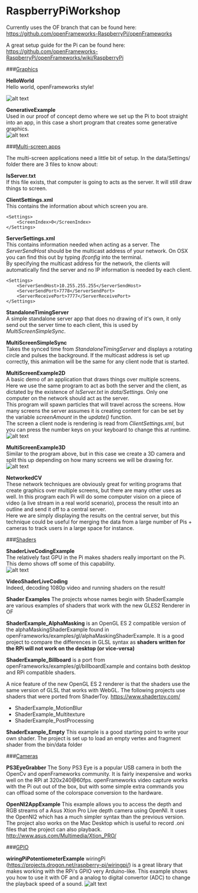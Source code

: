 RaspberryPiWorkshop
===================

Currently uses the OF branch that can be found here:
https://github.com/openFrameworks-RaspberryPi/openFrameworks

A great setup guide for the Pi can be found here:
https://github.com/openFrameworks-RaspberryPi/openFrameworks/wiki/RaspberryPi

###<u>Graphics</u> 

<b>HelloWorld</b>  
Hello world, openFrameworks style!
  
![alt text](https://raw.github.com/andreasmuller/RaspberryPiWorkshop/master/Screenshots/Small/HelloWorld.jpg "Hello World")

<b>GenerativeExample</b>    
Used in our proof of concept demo where we set up the Pi to boot straight into an app, in this case a short program that creates some generative graphics.   
![alt text](https://raw.github.com/andreasmuller/RaspberryPiWorkshop/master/Screenshots/Small/GenerativeExample.jpg "Generative Example")

###<u>Multi-screen apps</u>    

The multi-screen applications need a little bit of setup. In the data/Settings/ folder there are 3 files to know about:  

<b>IsServer.txt</b>  
If this file exists, that computer is going to acts as the server. It will still draw things to screen.

<b>ClientSettings.xml</b>   
This contains the information about which screen you are.   
```
<Settings>  
	<ScreenIndex>0</ScreenIndex>  
</Settings>
```


<b>ServerSettings.xml</b>   
This contains information needed when acting as a server.
The _ServerSendHost_ should be the multicast address of your network. On OSX you can find this out by typing _ifconfig_ into the terminal.   
By specifying the multicast address for the network, the clients will automatically find the server and no IP information is needed by each client.
    
```
<Settings>   
	<ServerSendHost>10.255.255.255</ServerSendHost>   
	<ServerSendPort>7778</ServerSendPort>   
	<ServerReceivePort>7777</ServerReceivePort>   
</Settings>
```


<b>StandaloneTimingServer</b>  
A simple standalone server app that does no drawing of it's own, it only send out the server time to each client, this is used by _MultiScreenSimpleSync_.

<b>MultiScreenSimpleSync</b>   
Takes the synced time from _StandaloneTimingServer_ and displays a rotating circle and pulses the background. If the multicast address is set up correctly, this animation will be the same for any client node that is started.
  
<b>MultiScreenExample2D</b>  
A basic demo of an application that draws things over multiple screens.  
Here we use the same program to act as both the server and the client, as dictated by the existence of _IsServer.txt_ in _data/Settings_. Only one computer on the network should act as the server.   
This program will spawn particles that will travel across the screens. How many screens the server assumes it is creating content for can be set by the variable _screenAmount_ in the _update()_ function.   
The screen a client node is rendering is read from _ClientSettings.xml_, but you can  press the number keys on your keyboard to change this at runtime.   
![alt text](https://raw.github.com/andreasmuller/RaspberryPiWorkshop/master/Screenshots/Small/MultiScreenExample2D.jpg "MultiScreenExample2D")


<b>MultiScreenExample3D</b>   
Similar to the program above, but in this case we create a 3D camera and split this up depending on how many screens we will be drawing for.   
![alt text](https://raw.github.com/andreasmuller/RaspberryPiWorkshop/master/Screenshots/Small/MultiScreenExample3D.jpg "MultiScreenExample3D")  

<b>NetworkedCV</b>  
These network techniques are obviously great for writing programs that create graphics over multiple screens, but there are many other uses as well. In this program each Pi will do some computer vision on a piece of video (a live stream in a real world scenario), process the result into an outline and send it off to a central server.   
Here we are simply displaying the results on the central server, but this technique could be useful for merging the data from a large number of Pis +  cameras to track users in a large space for instance. 

###<u>Shaders</u> 

<b>ShaderLiveCodingExample</b>  
The relatively fast GPU in the Pi makes shaders really important on the Pi. This demo shows off some of this capability.   
![alt text](https://raw.github.com/andreasmuller/RaspberryPiWorkshop/master/Screenshots/Small/ShaderLiveCoding.jpg "ShaderLiveCoding")



<b>VideoShaderLiveCoding</b>   
Indeed, decoding 1080p video and running shaders on the result!

<b>Shader Examples</b> 
The projects whose names begin with ShaderExample are various examples of shaders that work with the new GLES2 Renderer in OF

<b>ShaderExample_AlphaMasking</b> is an OpenGL ES 2 compatible version of the alphaMaskingShaderExample found in openFrameworks/examples/gl/alphaMaskingShaderExample. It is a good project to compare the differences in GLSL syntax as <b>shaders written for the RPi will not work on the desktop (or vice-versa)</b>

<b>ShaderExample_Billboard</b> is a port from openFrameworks/examples/gl/billboardExample and contains both desktop and RPi compatible shaders.

A nice feature of the new OpenGL ES 2 renderer is that the shaders use the same version of GLSL that works with WebGL.
The following projects use shaders that were ported from ShaderToy. https://www.shadertoy.com/

- ShaderExample_MotionBlur  
- ShaderExample_Multitexture  
- ShaderExample_PostProcessing  

<b>ShaderExample_Empty</b>
This example is a good starting point to write your own shader. The project is set up to load an empty vertex and fragment shader from the bin/data folder

###<u>Cameras</u> 

<b>PS3EyeGrabber</b>
The Sony PS3 Eye is a popular USB camera in both the OpenCv and openFrameworks community. It is fairly inexpensive and works well on the RPi at 320x240@60fps.
openFrameworks video capture works with the Pi out out of the box, but with some simple extra commands you can offload some of the colorspace conversion to the hardware.   
  
<b>OpenNI2AppExample</b>
This example allows you to access the depth and RGB streams of a Asus Xtion Pro Live depth camera using OpenNI. It uses the OpenNI2 which has a much simpler syntax than the previous version. The project also works on the Mac Desktop which is useful to record .oni files that the project can also playback.
http://www.asus.com/Multimedia/Xtion_PRO/

###<u>GPIO</u> 

<b>wiringPiPotentiometerExample</b>
wiringPi (https://projects.drogon.net/raspberry-pi/wiringpi/)  is a great library that makes working with the RPi's GPIO very Arduino-like. This example shows you how to use it with OF and a analog to digital convertor (ADC) to change the playback speed of a sound.
![alt text](https://raw.github.com/andreasmuller/RaspberryPiWorkshop/master/Screenshots/wiringPiPotentiometerExampleSPI_bb.jpg "Schematics")
